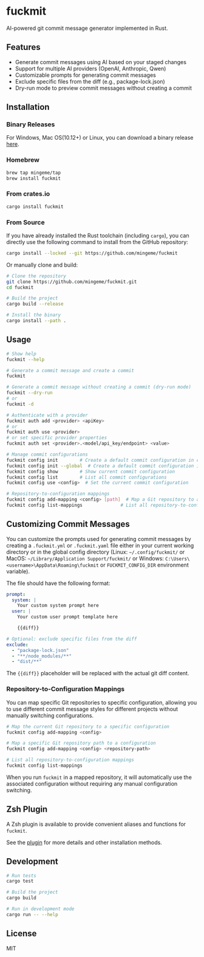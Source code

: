 # fuckmit

AI-powered git commit message generator implemented in Rust.

## Features

- Generate commit messages using AI based on your staged changes
- Support for multiple AI providers (OpenAI, Anthropic, Qwen)
- Customizable prompts for generating commit messages
- Exclude specific files from the diff (e.g., package-lock.json)
- Dry-run mode to preview commit messages without creating a commit

## Installation

### Binary Releases

For Windows, Mac OS(10.12+) or Linux, you can download a binary release [here](https://github.com/mingeme/fuckmit/releases).

### Homebrew

```bash
brew tap mingeme/tap
brew install fuckmit
```

### From crates.io

```bash
cargo install fuckmit
```

### From Source

If you have already installed the Rust toolchain (including `cargo`), you can directly use the following command to install from the GitHub repository:

```bash
cargo install --locked --git https://github.com/mingeme/fuckmit
```

Or manually clone and build:

```bash
# Clone the repository
git clone https://github.com/mingeme/fuckmit.git
cd fuckmit

# Build the project
cargo build --release

# Install the binary
cargo install --path .
```

## Usage

```bash
# Show help
fuckmit --help

# Generate a commit message and create a commit
fuckmit

# Generate a commit message without creating a commit (dry-run mode)
fuckmit --dry-run
# or
fuckmit -d

# Authenticate with a provider
fuckmit auth add <provider> <apiKey>
# or
fuckmit auth use <provider>
# or set specific provider properties
fuckmit auth set <provider>.<model/api_key/endpoint> <value>

# Manage commit configurations
fuckmit config init        # Create a default commit configuration in current directory
fuckmit config init --global  # Create a default commit configuration in global config directory
fuckmit config show        # Show current commit configuration
fuckmit config list        # List all commit configurations
fuckmit config use <config>  # Set the current commit configuration

# Repository-to-configuration mappings
fuckmit config add-mapping <config> [path]  # Map a Git repository to a specific configuration
fuckmit config list-mappings              # List all repository-to-configuration mappings
```

## Customizing Commit Messages

You can customize the prompts used for generating commit messages by creating a `.fuckmit.yml` or `.fuckmit.yaml` file either in your current working directory or in the global config directory (Linux: `~/.config/fuckmit/` or MacOS: `~/Library/Application Support/fuckmit/` or Windows: `C:\Users\<username>\AppData\Roaming\fuckmit` or `FUCKMIT_CONFIG_DIR` environment variable).

The file should have the following format:

```yaml
prompt:
  system: |
    Your custom system prompt here
  user: |
    Your custom user prompt template here

    {{diff}}

# Optional: exclude specific files from the diff
exclude:
  - "package-lock.json"
  - "**/node_modules/**"
  - "dist/**"
```

The `{{diff}}` placeholder will be replaced with the actual git diff content.

### Repository-to-Configuration Mappings

You can map specific Git repositories to specific configuration, allowing you to use different commit message styles for different projects without manually switching configurations.

```bash
# Map the current Git repository to a specific configuration
fuckmit config add-mapping <config>

# Map a specific Git repository path to a configuration
fuckmit config add-mapping <config> <repository-path>

# List all repository-to-configuration mappings
fuckmit config list-mappings
```

When you run `fuckmit` in a mapped repository, it will automatically use the associated configuration without requiring any manual configuration switching.

## Zsh Plugin

A Zsh plugin is available to provide convenient aliases and functions for `fuckmit`.

See the [plugin](https://github.com/mingeme/fuckmit-zsh) for more details and other installation methods.

## Development

```bash
# Run tests
cargo test

# Build the project
cargo build

# Run in development mode
cargo run -- --help
```

## License

MIT
